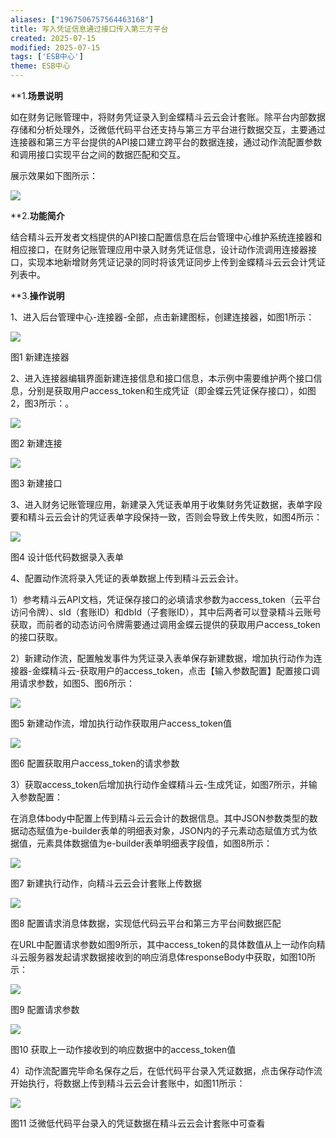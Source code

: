 ```yaml
---
aliases: ["1967506757564463168"]
title: 写入凭证信息通过接口传入第三方平台
created: 2025-07-15
modified: 2025-07-15
tags: ['ESB中心']
theme: ESB中心
---
```


**1.**场景说明**

如在财务记账管理中，将财务凭证录入到金蝶精斗云云会计套账。除平台内部数据存储和分析处理外，泛微低代码平台还支持与第三方平台进行数据交互，主要通过连接器和第三方平台提供的API接口建立跨平台的数据连接，通过动作流配置参数和调用接口实现平台之间的数据匹配和交互。

展示效果如下图所示：

![](339701ac999198a9c47a823505189a15.jpg)

**2.**功能简介**

结合精斗云开发者文档提供的API接口配置信息在后台管理中心维护系统连接器和相应接口，在财务记账管理应用中录入财务凭证信息，设计动作流调用连接器接口，实现本地新增财务凭证记录的同时将该凭证同步上传到金蝶精斗云云会计凭证列表中。

**3.**操作说明**

1、进入后台管理中心-连接器-全部，点击新建图标，创建连接器，如图1所示：

![](d3bb395dc12b3b5382704580ed29aa7a.jpg)

图1 新建连接器

2、进入连接器编辑界面新建连接信息和接口信息，本示例中需要维护两个接口信息，分别是获取用户access\_token和生成凭证（即金蝶云凭证保存接口），如图2，图3所示：。

![](130757ec62e561781b859a81c0fcf6c0.jpg)

图2 新建连接

![](f6b7e063732f428c9d84a31d1372a03f.jpg)

图3 新建接口

3、进入财务记账管理应用，新建录入凭证表单用于收集财务凭证数据，表单字段要和精斗云云会计的凭证表单字段保持一致，否则会导致上传失败，如图4所示：

![](cbe421aeb26e63f91d2f2ef4a14a20bd.jpg)

图4 设计低代码数据录入表单

4、配置动作流将录入凭证的表单数据上传到精斗云云会计。

1）参考精斗云API文档，凭证保存接口的必填请求参数为access\_token（云平台访问令牌）、sId（套账ID）和dbId（子套账ID），其中后两者可以登录精斗云账号获取，而前者的动态访问令牌需要通过调用金蝶云提供的获取用户access\_token的接口获取。

2）新建动作流，配置触发事件为凭证录入表单保存新建数据，增加执行动作为连接器-金蝶精斗云-获取用户的access\_token，点击【输入参数配置】配置接口调用请求参数，如图5、图6所示：

![](230ccb988b5a2406fce221f34180c627.jpg)

图5 新建动作流，增加执行动作获取用户access\_token值

**![](7c344b8889119a8d8f9c32c6f8b27300.jpg)**

图6 配置获取用户access\_token的请求参数

3）获取access\_token后增加执行动作金蝶精斗云-生成凭证，如图7所示，并输入参数配置：

在消息体body中配置上传到精斗云云会计的数据信息。其中JSON参数类型的数据动态赋值为e-builder表单的明细表对象，JSON内的子元素动态赋值方式为依据值，元素具体数据值为e-builder表单明细表字段值，如图8所示：

![](40b0e35577d3a94983fe99ca67e798b1.jpg)

图7 新建执行动作，向精斗云云会计套账上传数据

![](a76ef2f9a86302c7703870a4992486be.jpg)

图8 配置请求消息体数据，实现低代码云平台和第三方平台间数据匹配

在URL中配置请求参数如图9所示，其中access\_token的具体数值从上一动作向精斗云服务器发起请求数据接收到的响应消息体responseBody中获取，如图10所示：

![](910c819fb09359aa45553fd49d6f9976.jpg)

图9 配置请求参数

**![](08deb1ef4d483c80e6271dc6ea9e8a0f.jpg)**

图10 获取上一动作接收到的响应数据中的access\_token值

4）动作流配置完毕命名保存之后，在低代码平台录入凭证数据，点击保存动作流开始执行，将数据上传到精斗云云会计套账中，如图11所示：

![](a76ea9f9585d5724612fbe42d337ddca.jpg)

图11 泛微低代码平台录入的凭证数据在精斗云云会计套账中可查看
